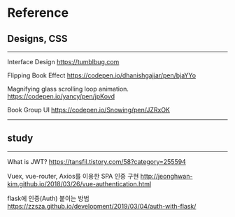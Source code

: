 # Reference

## Designs, CSS

---

Interface Design
https://tumblbug.com

Flipping Book Effect
https://codepen.io/dhanishgajjar/pen/bjaYYo

Magnifying glass scrolling loop animation.
https://codepen.io/yancy/pen/jpKovd

Book Group UI
https://codepen.io/Snowing/pen/JZRxOK

---

## study

---

What is JWT?
https://tansfil.tistory.com/58?category=255594

Vuex, vue-router, Axios를 이용한 SPA 인증 구현
http://jeonghwan-kim.github.io/2018/03/26/vue-authentication.html

flask에 인증(Auth) 붙이는 방법
https://zzsza.github.io/development/2019/03/04/auth-with-flask/
